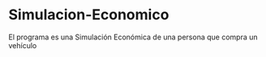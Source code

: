 # Simulacion-Economico
El programa es una Simulación Económica de una persona que compra un vehículo   
